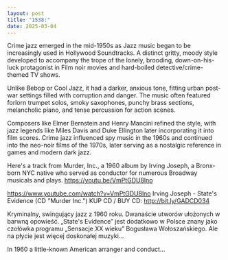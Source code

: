 ```yaml
---
layout: post
title: "1538:"
date: 2025-03-04
---
```


Crime jazz emerged in the mid-1950s as Jazz music began to be increasingly used in Hollywood Soundtracks. A distinct gritty, moody style developed to accompany the trope of the lonely, brooding, down-on-his-luck protagonist in Film noir movies and hard-boiled detective/crime-themed TV shows.

Unlike Bebop or Cool Jazz, it had a darker, anxious tone, fitting urban post-war settings filled with corruption and danger. The music often featured forlorn trumpet solos, smoky saxophones, punchy brass sections, melancholic piano, and tense percussion for action scenes.

Composers like Elmer Bernstein and Henry Mancini refined the style, with jazz legends like Miles Davis and Duke Ellington later incorporating it into film scores. Crime jazz influenced spy music in the 1960s and continued into the neo-noir films of the 1970s, later serving as a nostalgic reference in games and modern dark jazz.

Here's a track from Murder, Inc., a 1960 album by Irving Joseph, a Bronx-born NYC native who served as conductor for numerous Broadway musicals and plays.
https://youtu.be/VmPtGDU8lno

https://www.youtube.com/watch?v=VmPtGDU8lno
Irving Joseph - State's Evidence (CD "Murder Inc.")
KUP CD / BUY CD: http://bit.ly/GADCD034

Kryminalny, swingujący jazz z 1960 roku. Dwanaście utworów ułożonych w barwną opowieść. „State's Evidence” jest dodatkowo w Polsce znany jako czołówka programu „Sensacje XX wieku” Bogusława Wołoszańskiego. Ale na płycie jest więcej doskonałej muzyki...

In 1960 a little-known American arranger and conduct...
